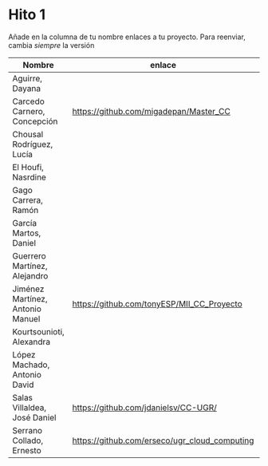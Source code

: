 # Hito 1

Añade en la columna de tu nombre enlaces a tu proyecto. Para reenviar, cambia *siempre* la versión

| Nombre                           | enlace  | version |
|----------------------------------|---------|---------|
| Aguirre, Dayana                  | | |
| Carcedo Carnero, Concepción      | https://github.com/migadepan/Master_CC | 1 |
| Chousal Rodríguez, Lucía         | | |
| El Houfi, Nasrdine               | | |
| Gago Carrera, Ramón              | | |
| García Martos, Daniel            | | |
| Guerrero Martínez, Alejandro     | | | 
| Jiménez Martínez, Antonio Manuel | https://github.com/tonyESP/MII_CC_Proyecto | 13 |
| Kourtsounioti, Alexandra         | | |
| López Machado, Antonio David     | | |
| Salas Villaldea, José Daniel     | https://github.com/jdanielsv/CC-UGR/ | 2 |
| Serrano Collado, Ernesto         | https://github.com/erseco/ugr_cloud_computing | 3 |
